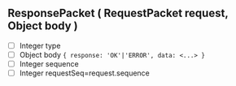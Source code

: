 ## ResponsePacket ( RequestPacket request, Object body )

* [ ]  Integer type
* [ ]  Object body `{ response: 'OK'|'ERROR', data: <...> }`
* [ ]  Integer sequence
* [ ]  Integer requestSeq=request.sequence
